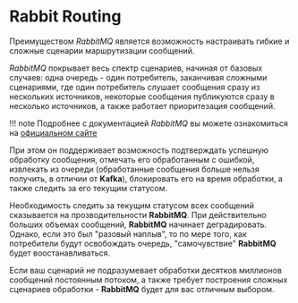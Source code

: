 # Rabbit Routing

Преимуществом *RabbitMQ* является возможность настраивать гибкие и сложные сценарии маршрутизации сообщений.

*RabbitMQ* покрывает весь спектр сценариев, начиная от базовых случаев: одна очередь - один потребитель,
заканчивая сложными сценариями, где один потребитель слушает сообщения сразу из нескольких источников, некоторые сообщения публикуются сразу в несколько источников, а также работает приоритезация сообщений.

!!! note
    Подробнее с документацией *RabbitMQ* вы можете ознакомиться на [официальном сайте](https://www.rabbitmq.com/tutorials/amqp-concepts.html)

При этом он поддерживает возможность подтверждать успешную обработку сообщения, отмечать его обработанным с ошибкой, извлекать из очереди (обработанные сообщения больше нельзя получить, в отличии от **Kafka**), блокировать его на время обработки, а также следить за его текущим статусом.

Необходимость следить за текущим статусом всех сообщений сказывается на прозводительности **RabbitMQ**. При действительно больших объемах сообщений, **RabbitMQ** начинает деградировать. Однако, если это был "разовый наплыв", то по мере того, как потребители будут освобождать очередь, "самочувствие" **RabbitMQ** будет воостанавливаться.

Если ваш сценарий не подразумевает обработки десятков миллионов сообщений постоянным потоком, а также требует построения сложных сценариев обработки - **RabbitMQ** будет для вас отличным выбором.